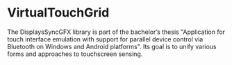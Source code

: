 # VirtualTouchGrid
The DisplaysSyncGFX library is part of the bachelor’s thesis "Application for touch interface emulation with support for parallel device control via Bluetooth on Windows and Android platforms". Its goal is to unify various forms and approaches to touchscreen sensing.
